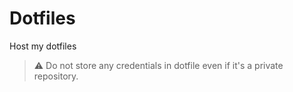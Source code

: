 # Dotfiles

Host my dotfiles

> :warning: Do not store any credentials in dotfile even if it's a private repository.
